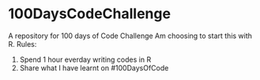 # 100DaysCodeChallenge
A repository for 100 days of Code Challenge
Am choosing to start this with R.
Rules:
1. Spend 1 hour everday writing codes in R
2. Share what I have learnt on #100DaysOfCode
